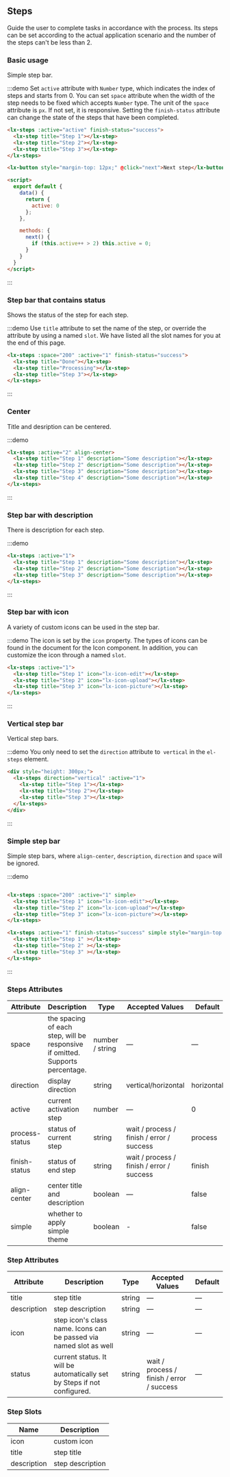 ## Steps

Guide the user to complete tasks in accordance with the process. Its steps can be set according to the actual application scenario and the number of the steps can't be less than 2.

### Basic usage

Simple step bar.

:::demo Set `active` attribute with `Number` type, which indicates the index of steps and starts from 0. You can set `space` attribute when the width of the step needs to be fixed which accepts `Number` type. The unit of the `space` attribute is `px`. If not set, it is responsive. Setting the `finish-status` attribute can change the state of the steps that have been completed.

```html
<lx-steps :active="active" finish-status="success">
  <lx-step title="Step 1"></lx-step>
  <lx-step title="Step 2"></lx-step>
  <lx-step title="Step 3"></lx-step>
</lx-steps>

<lx-button style="margin-top: 12px;" @click="next">Next step</lx-button>

<script>
  export default {
    data() {
      return {
        active: 0
      };
    },

    methods: {
      next() {
        if (this.active++ > 2) this.active = 0;
      }
    }
  }
</script>
```
:::

### Step bar that contains status

Shows the status of the step for each step.

:::demo Use `title` attribute to set the name of the step, or override the attribute by using a named `slot`. We have listed all the slot names for you at the end of this page.

```html
<lx-steps :space="200" :active="1" finish-status="success">
  <lx-step title="Done"></lx-step>
  <lx-step title="Processing"></lx-step>
  <lx-step title="Step 3"></lx-step>
</lx-steps>
```
:::

### Center

Title and desription can be centered.

:::demo
```html
<lx-steps :active="2" align-center>
  <lx-step title="Step 1" description="Some description"></lx-step>
  <lx-step title="Step 2" description="Some description"></lx-step>
  <lx-step title="Step 3" description="Some description"></lx-step>
  <lx-step title="Step 4" description="Some description"></lx-step>
</lx-steps>
```
:::

### Step bar with description

There is description for each step.

:::demo
```html
<lx-steps :active="1">
  <lx-step title="Step 1" description="Some description"></lx-step>
  <lx-step title="Step 2" description="Some description"></lx-step>
  <lx-step title="Step 3" description="Some description"></lx-step>
</lx-steps>
```
:::

### Step bar with icon

A variety of custom icons can be used in the step bar.

:::demo The icon is set by the `icon` property. The types of icons can be found in the document for the Icon component. In addition, you can customize the icon through a named `slot`.

```html
<lx-steps :active="1">
  <lx-step title="Step 1" icon="lx-icon-edit"></lx-step>
  <lx-step title="Step 2" icon="lx-icon-upload"></lx-step>
  <lx-step title="Step 3" icon="lx-icon-picture"></lx-step>
</lx-steps>
```
:::

### Vertical step bar

Vertical step bars.

:::demo You only need to set the `direction` attribute to` vertical` in the `el-steps` element.

```html
<div style="height: 300px;">
  <lx-steps direction="vertical" :active="1">
    <lx-step title="Step 1"></lx-step>
    <lx-step title="Step 2"></lx-step>
    <lx-step title="Step 3"></lx-step>
  </lx-steps>
</div>
```
:::

### Simple step bar
Simple step bars, where `align-center`, `description`, `direction` and `space` will be ignored.

:::demo
```html

<lx-steps :space="200" :active="1" simple>
  <lx-step title="Step 1" icon="lx-icon-edit"></lx-step>
  <lx-step title="Step 2" icon="lx-icon-upload"></lx-step>
  <lx-step title="Step 3" icon="lx-icon-picture"></lx-step>
</lx-steps>

<lx-steps :active="1" finish-status="success" simple style="margin-top: 20px">
  <lx-step title="Step 1" ></lx-step>
  <lx-step title="Step 2" ></lx-step>
  <lx-step title="Step 3" ></lx-step>
</lx-steps>
```
:::

### Steps Attributes

| Attribute      | Description          | Type      | Accepted Values       | Default  |
|---------- |-------- |---------- |-------------  |-------- |
| space | the spacing of each step, will be responsive if omitted. Supports percentage. | number / string | — | — |
| direction | display direction | string | vertical/horizontal | horizontal |
| active | current activation step  | number | — | 0 |
| process-status | status of current step | string | wait / process / finish / error / success | process |
| finish-status | status of end step | string | wait / process / finish / error / success | finish |
| align-center | center title and description | boolean | — | false |
| simple | whether to apply simple theme | boolean | - | false |

### Step Attributes
| Attribute      | Description          | Type      | Accepted Values       | Default  |
|---------- |-------- |---------- |-------------  |-------- |
| title | step title | string | — | — |
| description | step description | string | — | — |
| icon | step icon's class name. Icons can be passed via named slot as well | string | — | — |
| status | current status. It will be automatically set by Steps if not configured. | string | wait / process / finish / error / success | — |

### Step Slots
| Name | Description |
|----|----|
| icon | custom icon |
| title | step title |
| description | step description |

